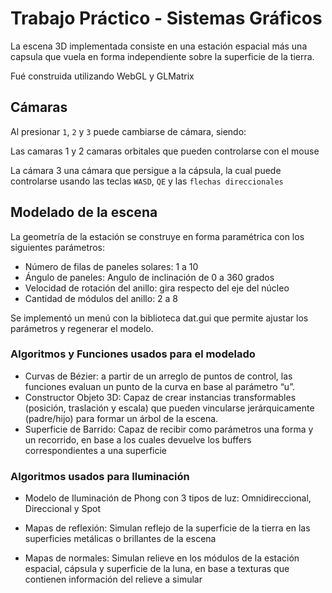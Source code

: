 # Trabajo Práctico - Sistemas Gráficos

La escena 3D implementada consiste en una estación espacial más una capsula que vuela en forma independiente sobre la superficie de la tierra.

Fué construida utilizando WebGL y GLMatrix

## Cámaras

Al presionar `1`, `2` y `3` puede cambiarse de cámara, siendo:

Las camaras 1 y 2 camaras orbitales que pueden controlarse con el mouse

La cámara 3 una cámara que persigue a la cápsula, la cual puede controlarse usando las teclas `WASD`, `QE` y las `flechas direccionales`

## Modelado de la escena

La geometría de la estación se construye en forma paramétrica con los siguientes parámetros:

- Número de filas de paneles solares: 1 a 10
- Ángulo de paneles: Angulo de inclinación de 0 a 360 grados
- Velocidad de rotación del anillo: gira respecto del eje del núcleo
- Cantidad de módulos del anillo: 2 a 8

Se implementó un menú con la biblioteca dat.gui que permite ajustar los parámetros y regenerar el modelo.

### Algoritmos y Funciones usados para el modelado

- Curvas de Bézier: a partir de un arreglo de puntos de control, las funciones evaluan un punto de la curva en base al parámetro “u”.
- Constructor Objeto 3D: Capaz de crear instancias transformables (posición, traslación y escala) que pueden vincularse jerárquicamente (padre/hijo) para formar un árbol de la escena.
- Superficie de Barrido: Capaz de recibir como parámetros una forma y un recorrido, en base a los cuales devuelve los buffers correspondientes a una superficie

### Algoritmos usados para Iluminación

- Modelo de Iluminación de Phong con 3 tipos de luz: Omnidireccional, Direccional y Spot

- Mapas de reflexión: Simulan reflejo de la superficie de la tierra en las superficies metálicas o brillantes de la escena

- Mapas de normales: Simulan relieve en los módulos de la estación espacial, cápsula y superficie de la luna, en base a texturas que contienen información del relieve a simular
